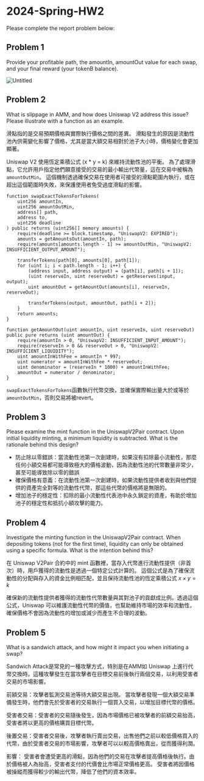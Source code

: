 # 2024-Spring-HW2

Please complete the report problem below:

## Problem 1
Provide your profitable path, the amountIn, amountOut value for each swap, and your final reward (your tokenB balance).

![Untitled](https://prod-files-secure.s3.us-west-2.amazonaws.com/f062f0a3-171d-4c20-8f97-7305b7638cf5/ee11842c-bef4-4a3d-9a69-77ec1ad388c8/Untitled.png)

## Problem 2
What is slippage in AMM, and how does Uniswap V2 address this issue? Please illustrate with a function as an example.

滑點指的是交易預期價格與實際執行價格之間的差異。 滑點發生的原因是流動性池內供需變化影響了價格，尤其是當大額交易相對於池子大小時，價格變化會更加顯著。

Uniswap V2 使用恆定乘積公式 (x * y = k) 來維持流動性池的平衡。 為了處理滑點，它允許用戶指定他們願意接受的交易的最小輸出代幣量，這在交易中被稱為 `amountOutMin`。 這個機制透過確保交易在使用者可接受的滑點範圍內執行，或在超出這個範圍時失敗，來保護使用者免受過度滑點的影響。

```solidity
function swapExactTokensForTokens(
    uint256 amountIn,
    uint256 amountOutMin,
    address[] path,
    address to,
    uint256 deadline
) public returns (uint256[] memory amounts) {
    require(deadline >= block.timestamp, "UniswapV2: EXPIRED");
    amounts = getAmountsOut(amountIn, path);
    require(amounts[amounts.length - 1] >= amountOutMin, "UniswapV2: INSUFFICIENT_OUTPUT_AMOUNT");

    transferTokens(path[0], amounts[0], path[1]);
    for (uint i; i < path.length - 1; i++) {
        (address input, address output) = (path[i], path[i + 1]);
        (uint reserveIn, uint reserveOut) = getReserves(input, output);
        uint amountOut = getAmountOut(amounts[i], reserveIn, reserveOut);

        transferTokens(output, amountOut, path[i + 2]);
    }
    return amounts;
}

function getAmountOut(uint amountIn, uint reserveIn, uint reserveOut) public pure returns (uint amountOut) {
    require(amountIn > 0, "UniswapV2: INSUFFICIENT_INPUT_AMOUNT");
    require(reserveIn > 0 && reserveOut > 0, "UniswapV2: INSUFFICIENT_LIQUIDITY");
    uint amountInWithFee = amountIn * 997;
    uint numerator = amountInWithFee * reserveOut;
    uint denominator = (reserveIn * 1000) + amountInWithFee;
    amountOut = numerator / denominator;
}
```

`swapExactTokensForTokens`函數執行代幣交換，並確保實際輸出量大於或等於 `amountOutMin`，否則交易將被revert。

## Problem 3
Please examine the mint function in the UniswapV2Pair contract. Upon initial liquidity minting, a minimum liquidity is subtracted. What is the rationale behind this design?

- 防止除以零錯誤：當流動性池第一次創建時，如果沒有扣除最小流動性，那麼任何小額交易都可能導致極大的價格波動，因為流動性池的代幣數量非常少，甚至可能導致除以零的錯誤
- 確保價格有意義：在流動性池第一次創建時，如果流動性提供者收到與他們提供的資產完全對等的流動性代幣，那這些代幣的價格將是無限的。
- 增加池子的穩定性：扣除的最小流動性代表池中永久鎖定的資產，有助於增加池子的穩定性和抵抗小額攻擊的能力。

## Problem 4
Investigate the minting function in the UniswapV2Pair contract. When depositing tokens (not for the first time), liquidity can only be obtained using a specific formula. What is the intention behind this?

在 Uniswap V2Pair 合約中的 mint 函數裡，當存入代幣進行流動性提供（非首次）時，用戶獲得的流動性是透過一個特定公式計算的。 這個公式是為了確保流動性的分配與存入的資金比例相匹配，並且保持流動性池的恆定乘積公式
$x×y=k$ 

確保新的流動性提供者獲得的流動性代幣數量與其對池子的貢獻成比例。透過這個公式，Uniswap 可以維護流動性代幣的價值，也幫助維持市場的效率和流動性，確保價格不會因為流動性的增加或減少而產生不合理的波動。

## Problem 5
What is a sandwich attack, and how might it impact you when initiating a swap?

Sandwich Attack是常見的一種攻擊方式，特別是在AMM如 Uniswap 上進行代幣交換時。這種攻擊發生在當攻擊者在目標交易前後執行兩個交易，以利用受害者交易的市場影響。

前額交易：攻擊者監測交易池等待大額交易出現。 當攻擊者發現一個大額交易準備發生時，他們會先於受害者的交易執行一個買入交易，以增加目標代幣的價格。

受害者交易：受害者的交易隨後發生，因為市場價格已被攻擊者的前額交易抬高，受害者將以更高的價格購買目標代幣。

後置交易：受害者交易後，攻擊者執行賣出交易，出售他們之前以較低價格買入的代幣，由於受害者交易的市場影響，攻擊者可以以較高價格賣出，從而獲得利潤。

影響：
受害者會遭受更高的滑點，因為他們的交易在攻擊者提高價格後執行。由於價格被人為抬高，受害者支付的代價會比市場正常價格更高。
受害者將因價格被操縱而獲得較少的輸出代幣，降低了他們的資本效率。

